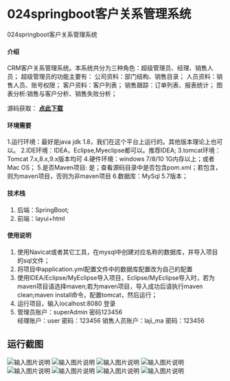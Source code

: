 # 024springboot客户关系管理系统
024springboot客户关系管理系统


#### 介绍
CRM客户关系管理系统。本系统共分为三种角色：超级管理员、经理、销售人员；
超级管理员的功能主要有：
  公司资料：部门结构、销售目录；
  人员资料：销售人员、账号权限；
  客户资料：客户列表；
  销售跟踪：订单列表、报表统计；
  图表分析:销售与客户分析、销售失败分析；

源码获取： [**点此下载** ](http://www.shuyue.fun/?type=productinfo&id=173)

#### 环境需要
1.运行环境：最好是java jdk 1.8，我们在这个平台上运行的。其他版本理论上也可以。
2.IDE环境：IDEA，Eclipse,Myeclipse都可以。推荐IDEA;
3.tomcat环境：Tomcat 7.x,8.x,9.x版本均可
4.硬件环境：windows 7/8/10 1G内存以上；或者 Mac OS；
5.是否Maven项目: 是；查看源码目录中是否包含pom.xml；若包含，则为maven项目，否则为非maven项目 
6.数据库：MySql 5.7版本；

#### 技术栈
1. 后端：SpringBoot;
2. 前端：layui+html

#### 使用说明
1. 使用Navicat或者其它工具，在mysql中创建对应名称的数据库，并导入项目的sql文件；
2. 将项目中application.yml配置文件中的数据库配置改为自己的配置
3. 使用IDEA/Eclipse/MyEclipse导入项目，Eclipse/MyEclipse导入时，若为maven项目请选择maven;若为maven项目，导入成功后请执行maven clean;maven install命令，配置tomcat，然后运行；
4. 运行项目，输入localhost:8080 登录
5. 管理员账户：superAdmin  密码123456  
   经理账户：user 密码：123456
   销售人员账户：laji_ma  密码：123456

## 运行截图
![输入图片说明](https://images.gitee.com/uploads/images/2021/0318/093934_6f4f6ebd_863230.png "屏幕截图.png")
![输入图片说明](https://images.gitee.com/uploads/images/2021/0318/093946_ccc89e66_863230.png "屏幕截图.png")
![输入图片说明](https://images.gitee.com/uploads/images/2021/0318/093957_665800ca_863230.png "屏幕截图.png")
![输入图片说明](https://images.gitee.com/uploads/images/2021/0318/094005_2deaa39c_863230.png "屏幕截图.png")
![输入图片说明](https://images.gitee.com/uploads/images/2021/0318/094015_5eb3d6cc_863230.png "屏幕截图.png")
![输入图片说明](https://images.gitee.com/uploads/images/2021/0318/094023_60becb5c_863230.png "屏幕截图.png")
![输入图片说明](https://images.gitee.com/uploads/images/2021/0318/094032_2c0de97e_863230.png "屏幕截图.png")
![输入图片说明](https://images.gitee.com/uploads/images/2021/0318/094041_eb6d528a_863230.png "屏幕截图.png")
